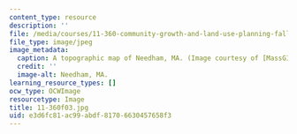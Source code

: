 ```yaml
---
content_type: resource
description: ''
file: /media/courses/11-360-community-growth-and-land-use-planning-fall-2003/e3d6fc81ac99abdf81706630457658f3_11-360f03.jpg
file_type: image/jpeg
image_metadata:
  caption: A topographic map of Needham, MA. (Image courtesy of [MassGIS](http://www.state.ma.us/mgis/).)
  credit: ''
  image-alt: Needham, MA.
learning_resource_types: []
ocw_type: OCWImage
resourcetype: Image
title: 11-360f03.jpg
uid: e3d6fc81-ac99-abdf-8170-6630457658f3
---
```

